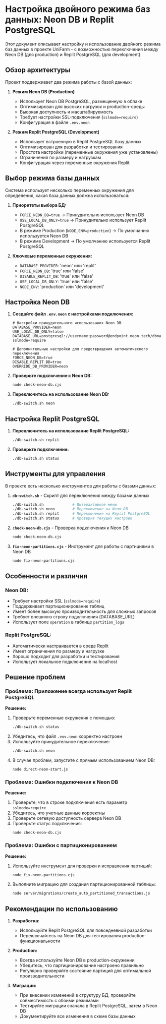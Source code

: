 # Настройка двойного режима баз данных: Neon DB и Replit PostgreSQL

Этот документ описывает настройку и использование двойного режима баз данных в проекте UniFarm - с возможностью переключения между Neon DB (для production) и Replit PostgreSQL (для development).

## Обзор архитектуры

Проект поддерживает два режима работы с базой данных:

1. **Режим Neon DB (Production)**
   - Использует Neon DB PostgreSQL, размещенную в облаке
   - Оптимизирован для высоких нагрузок и production-среды
   - Высокая доступность и масштабируемость
   - Требует настройки SSL-подключения (`sslmode=require`)
   - Конфигурация в файле `.env.neon`

2. **Режим Replit PostgreSQL (Development)**
   - Использует встроенную в Replit PostgreSQL базу данных
   - Оптимизирован для разработки и тестирования
   - Простота настройки (переменные окружения уже установлены)
   - Ограничения по размеру и нагрузкам
   - Конфигурация через переменные окружения Replit

## Выбор режима базы данных

Система использует несколько переменных окружения для определения, какая база данных должна использоваться:

1. **Приоритеты выбора БД:**
   - `FORCE_NEON_DB=true` → Принудительно использует Neon DB
   - `USE_LOCAL_DB_ONLY=true` → Принудительно использует Replit PostgreSQL
   - В режиме Production (`NODE_ENV=production`) → По умолчанию используется Neon DB
   - В режиме Development → По умолчанию используется Replit PostgreSQL

2. **Ключевые переменные окружения:**
   - `DATABASE_PROVIDER`: 'neon' или 'replit'
   - `FORCE_NEON_DB`: 'true' или 'false'
   - `DISABLE_REPLIT_DB`: 'true' или 'false'
   - `USE_LOCAL_DB_ONLY`: 'true' или 'false'
   - `NODE_ENV`: 'production' или 'development'

## Настройка Neon DB

1. **Создайте файл `.env.neon` с настройками подключения:**
   ```
   # Настройки принудительного использования Neon DB
   DATABASE_PROVIDER=neon
   USE_LOCAL_DB_ONLY=false
   DATABASE_URL=postgresql://username:password@endpoint.neon.tech/dbname?sslmode=require

   # Дополнительные настройки для предотвращения автоматического переключения
   FORCE_NEON_DB=true
   DISABLE_REPLIT_DB=true
   OVERRIDE_DB_PROVIDER=neon
   ```

2. **Проверьте подключение к Neon DB:**
   ```bash
   node check-neon-db.cjs
   ```

3. **Переключитесь на использование Neon DB:**
   ```bash
   ./db-switch.sh neon
   ```

## Настройка Replit PostgreSQL

1. **Переключитесь на использование Replit PostgreSQL:**
   ```bash
   ./db-switch.sh replit
   ```

2. **Проверьте подключение:**
   ```bash
   ./db-switch.sh status
   ```

## Инструменты для управления

В проекте есть несколько инструментов для работы с базами данных:

1. **`db-switch.sh`** - Скрипт для переключения между базами данных
   ```bash
   ./db-switch.sh             # Интерактивное меню
   ./db-switch.sh neon        # Переключение на Neon DB
   ./db-switch.sh replit      # Переключение на Replit PostgreSQL
   ./db-switch.sh status      # Проверка текущих настроек
   ```

2. **`check-neon-db.cjs`** - Проверка подключения к Neon DB
   ```bash
   node check-neon-db.cjs
   ```

3. **`fix-neon-partitions.cjs`** - Инструмент для работы с партициями в Neon DB
   ```bash
   node fix-neon-partitions.cjs
   ```

## Особенности и различия

### Neon DB:
- Требует настройки SSL (`sslmode=require`)
- Поддерживает партиционирование таблиц
- Имеет более высокую производительность для сложных запросов
- Требует внешнюю строку подключения (DATABASE_URL)
- Использует поле `operation` в таблице `partition_logs`

### Replit PostgreSQL:
- Автоматически настраивается в среде Replit
- Имеет ограничения по размеру и нагрузке
- Хорошо подходит для разработки и тестирования
- Использует локальное подключение на localhost

## Решение проблем

### Проблема: Приложение всегда использует Replit PostgreSQL

**Решение:**
1. Проверьте переменные окружения с помощью:
   ```bash
   ./db-switch.sh status
   ```
2. Убедитесь, что файл `.env.neon` корректно настроен
3. Используйте принудительное переключение:
   ```bash
   ./db-switch.sh neon
   ```
4. В случае проблем, запустите с прямым использованием Neon DB:
   ```bash
   node direct-neon-start.js
   ```

### Проблема: Ошибки подключения к Neon DB

**Решение:**
1. Проверьте, что в строке подключения есть параметр `sslmode=require`
2. Убедитесь, что учетные данные корректны
3. Проверьте сетевую доступность сервера Neon DB
4. Проверьте статус подключения:
   ```bash
   node check-neon-db.cjs
   ```

### Проблема: Ошибки с партиционированием

**Решение:**
1. Используйте инструмент для проверки и исправления партиций:
   ```bash
   node fix-neon-partitions.cjs
   ```
2. Выполните миграцию для создания партиционированной таблицы:
   ```bash
   node server/migrations/create_auto_partitioned_transactions.js
   ```

## Рекомендации по использованию

1. **Разработка:**
   - Используйте Replit PostgreSQL для повседневной разработки
   - Переключайтесь на Neon DB для тестирования production-функциональности

2. **Production:**
   - Всегда используйте Neon DB в production-окружении
   - Убедитесь, что партиционирование настроено правильно
   - Регулярно проверяйте состояние партиций для оптимальной производительности

3. **Миграции:**
   - При внесении изменений в структуру БД, проверяйте совместимость с обоими режимами
   - Тестируйте миграции сначала в Replit PostgreSQL, затем в Neon DB
   - Документируйте все изменения в схеме базы данных